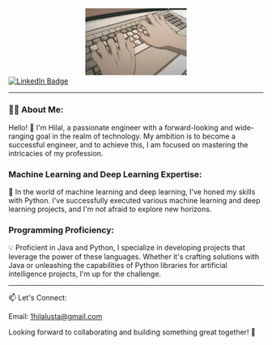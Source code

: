 <div id="header" align="center">
  <img src="https://github.com/hilalusta1/hilalusta1/blob/main/F89e.gif" width="200"/>
</div>
<div id="badges">
  <a href="https://www.linkedin.com/in/1hilalusta">
    <img src="https://img.shields.io/badge/LinkedIn-blue?style=for-the-badge&logo=linkedin&logoColor=white" alt="LinkedIn Badge"/></a>
</div>

---
### 👩‍💻 About Me:
Hello! 👋 I'm Hilal, a passionate engineer with a forward-looking and wide-ranging goal in the realm of technology. My ambition is to become a successful engineer, and to achieve this, I am focused on mastering the intricacies of my profession.

### Machine Learning and Deep Learning Expertise:
🚀 In the world of machine learning and deep learning, I've honed my skills with Python. I've successfully executed various machine learning and deep learning projects, and I'm not afraid to explore new horizons.

### Programming Proficiency:
💡 Proficient in Java and Python, I specialize in developing projects that leverage the power of these languages. Whether it's crafting solutions with Java or unleashing the capabilities of Python libraries for artificial intelligence projects, I'm up for the challenge.

---

📫 Let's Connect:

Email: 1hilalusta@gmail.com

Looking forward to collaborating and building something great together! 🚀

